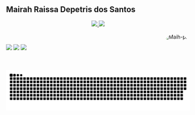 ## Mairah Raissa Depetris dos Santos

<div align="center">
  <a href="https://github.com/dpMaih">
  <img width="45%" src="https://github-readme-stats.vercel.app/api?username=MairahDepetris&show_icons=true&theme=dracula&include_all_commits=true&count_private=true"/>
  <img width="45%" src="https://github-readme-stats.vercel.app/api/top-langs/?username=MairahDepetris&layout=compact&langs_count=7&theme=dracula"/>
</div>
<div style="display: inline_block"><br>
  <img align="right" alt="Maih-pic" height="100" style="border-radius:50px;" 
  src="https://user-images.githubusercontent.com/93302202/182289249-1282c90f-cf18-4402-8e6a-40924060ca41.jpg">
</div>
  
  
  ##
 
<div> 

  <a href="https://www.linkedin.com/in/mairah-depetris-422518219" target="_blank"><img src="https://img.shields.io/badge/-LinkedIn-%230077B5?style=for-the-badge&logo=linkedin&logoColor=white" target="_blank"></a> 
  <a href = "mailto:mairahdepetris.villu@gmail.com"><img src="https://img.shields.io/badge/-Gmail-%23333?style=for-the-badge&logo=gmail&logoColor=white" target="_blank"></a>
  <a href="https://instagram.com/__dpmaih" target="_blank"><img src="https://img.shields.io/badge/-Instagram-%23E4405F?style=for-the-badge&logo=instagram&logoColor=white" target="_blank"></a>



  ![Snake animation](https://github.com/dpMaih/dpMaih/blob/output/github-contribution-grid-snake.svg)
  
</div>
